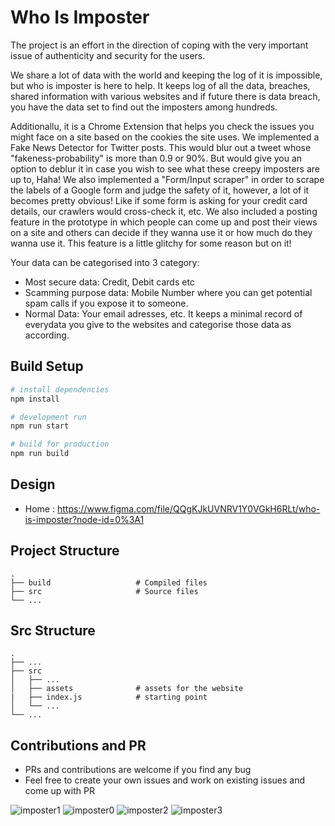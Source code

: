 # Who Is Imposter

The project is an effort in the direction of coping with the very important issue of authenticity and security for the users.

We share a lot of data with the world and keeping the log of it is impossible, but who is imposter is here to help. It keeps log of all the data, breaches, shared information with various websites and if future there is data breach, you have the data set to find out the imposters among hundreds.

Additionallu, it is a Chrome Extension that helps you check the issues you might face on a site based on the cookies the site uses. We implemented a Fake News Detector for Twitter posts. This would blur out a tweet whose "fakeness-probability" is more than 0.9 or 90%. But would give you an option to deblur it in case you wish to see what these creepy imposters are up to, Haha! We also implemented a "Form/Input scraper" in order to scrape the labels of a Google form and judge the safety of it, however, a lot of it becomes pretty obvious! Like if some form is asking for your credit card details, our crawlers would cross-check it, etc. We also included a posting feature in the prototype in which people can come up and post their views on a site and others can decide if they wanna use it or how much do they wanna use it. This feature is a little glitchy for some reason but on it!

Your data can be categorised into 3 category:

-    Most secure data: Credit, Debit cards etc
-    Scamming purpose data: Mobile Number where you can get potential spam calls if you expose it to someone.
-    Normal Data: Your email adresses, etc. It keeps a minimal record of everydata you give to the websites and categorise those data as according.

## Build Setup

```bash
# install dependencies
npm install

# development run
npm run start

# build for production
npm run build
```

## Design

- Home : https://www.figma.com/file/QQgKJkUVNRV1Y0VGkH6RLt/who-is-imposter?node-id=0%3A1

## Project Structure

    .
    ├── build                   # Compiled files
    ├── src                     # Source files
    └── ...

## Src Structure

    .
    ├── ...
    ├── src
    │   ├── ...
    │   ├── assets              # assets for the website
    |   ├── index.js            # starting point
    │   └── ...
    └── ...

## Contributions and PR
- PRs and contributions are welcome if you find any bug
- Feel free to create your own issues and work on existing issues and come up with PR

![imposter1](https://user-images.githubusercontent.com/64865136/114348619-6b1d4200-9b84-11eb-805b-7748f46027df.png)
![imposter0](https://user-images.githubusercontent.com/64865136/114349098-10d0b100-9b85-11eb-9be7-b4867f865d4d.jpg)
![imposter2](https://user-images.githubusercontent.com/64865136/114349100-1201de00-9b85-11eb-8788-a6b94b44fcb6.jpg)
![imposter3](https://user-images.githubusercontent.com/64865136/114349106-13330b00-9b85-11eb-9410-6bcae0649eb3.jpg)
